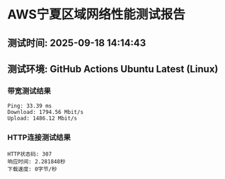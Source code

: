# AWS宁夏区域网络性能测试报告
## 测试时间: 2025-09-18 14:14:43
## 测试环境: GitHub Actions Ubuntu Latest (Linux)

### 带宽测试结果
```
Ping: 33.39 ms
Download: 1794.56 Mbit/s
Upload: 1486.12 Mbit/s
```

### HTTP连接测试结果
```
HTTP状态码: 307
响应时间: 2.281848秒
下载速度: 0字节/秒
```


